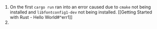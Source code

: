 1. On the first `cargo run` ran into an error caused due  to `cmake` not being installed and `libfontconfig1-dev` not being installed. [[Getting Started with Rust - Hello World#^err1]]
2. 